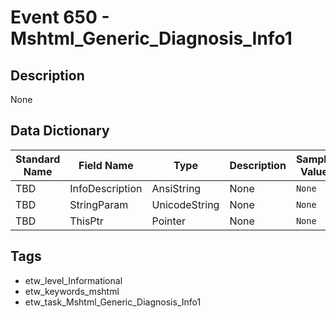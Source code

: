 # Event 650 - Mshtml_Generic_Diagnosis_Info1

## Description
None

## Data Dictionary
|Standard Name|Field Name|Type|Description|Sample Value|
|---|---|---|---|---|
|TBD|InfoDescription|AnsiString|None|`None`|
|TBD|StringParam|UnicodeString|None|`None`|
|TBD|ThisPtr|Pointer|None|`None`|

## Tags
* etw_level_Informational
* etw_keywords_mshtml
* etw_task_Mshtml_Generic_Diagnosis_Info1
